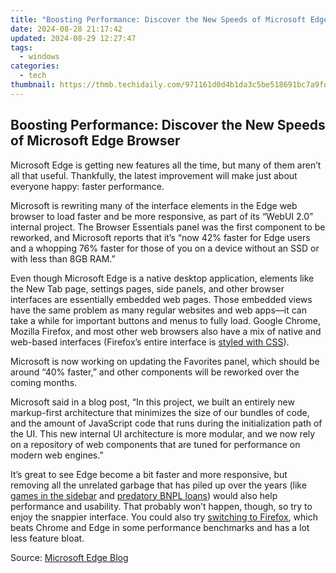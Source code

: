 ```yaml
---
title: "Boosting Performance: Discover the New Speeds of Microsoft Edge Browser"
date: 2024-08-28 21:17:42
updated: 2024-08-29 12:27:47
tags:
  - windows
categories:
  - tech
thumbnail: https://thmb.techidaily.com/971161d0d4b1da3c5be518691bc7a9fd7e29d3fe831ffe5683f3df2b7e432663.jpg
---
```


## Boosting Performance: Discover the New Speeds of Microsoft Edge Browser

Microsoft Edge is getting new features all the time, but many of them aren’t all that useful. Thankfully, the latest improvement will make just about everyone happy: faster performance.

 Microsoft is rewriting many of the interface elements in the Edge web browser to load faster and be more responsive, as part of its “WebUI 2.0” internal project. The Browser Essentials panel was the first component to be reworked, and Microsoft reports that it’s “now 42% faster for Edge users and a whopping 76% faster for those of you on a device without an SSD or with less than 8GB RAM.”

 Even though Microsoft Edge is a native desktop application, elements like the New Tab page, settings pages, side panels, and other browser interfaces are essentially embedded web pages. Those embedded views have the same problem as many regular websites and web apps—it can take a while for important buttons and menus to fully load. Google Chrome, Mozilla Firefox, and most other web browsers also have a mix of native and web-based interfaces (Firefox’s entire interface is [styled with CSS](https://support.mozilla.org/en-US/kb/contributors-guide-firefox-advanced-customization)).

 Microsoft is now working on updating the Favorites panel, which should be around “40% faster,” and other components will be reworked over the coming months.

 Microsoft said in a blog post, “In this project, we built an entirely new markup-first architecture that minimizes the size of our bundles of code, and the amount of JavaScript code that runs during the initialization path of the UI. This new internal UI architecture is more modular, and we now rely on a repository of web components that are tuned for performance on modern web engines.”

 It’s great to see Edge become a bit faster and more responsive, but removing all the unrelated garbage that has piled up over the years (like [games in the sidebar](https://network-issues.techidaily.com/conquering-flashing-windows-display/) and [predatory BNPL loans](https://driver-download.techidaily.com/how-to-access-and-apply-updates-for-your-canon-dslr-camera-d53n-model/)) would also help performance and usability. That probably won’t happen, though, so try to enjoy the snappier interface. You could also try [switching to Firefox](https://instagram-clips.techidaily.com/updated-guide-to-instagram-video-backup-with-computer-or-laptop/), which beats Chrome and Edge in some performance benchmarks and has a lot less feature bloat.

 Source: [Microsoft Edge Blog](https://blogs.windows.com/msedgedev/2024/05/28/an-even-faster-microsoft-edge/)

<ins class="adsbygoogle"
     style="display:block"
     data-ad-format="autorelaxed"
     data-ad-client="ca-pub-7571918770474297"
     data-ad-slot="1223367746"></ins>



<ins class="adsbygoogle"
     style="display:block"
     data-ad-client="ca-pub-7571918770474297"
     data-ad-slot="8358498916"
     data-ad-format="auto"
     data-full-width-responsive="true"></ins>
